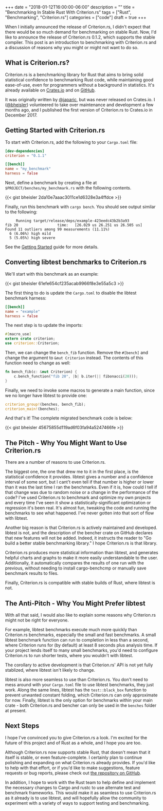 +++
date = "2018-01-12T16:00:00-06:00"
description = ""
title = "Benchmarking In Stable Rust With Criterion.rs"
tags = ["Rust", "Benchmarking", "Criterion.rs"]
categories = ["code"]
draft = true
+++

When I initially announced the release of Criterion.rs, I didn't expect that
there would be so much demand for benchmarking on stable Rust. Now, I'd like to
announce the release of Criterion.rs 0.1.2, which supports the stable compiler.
This post is an introduction to benchmarking with Criterion.rs and a discussion
of reasons why you might or might not want to do so.

## What is Criterion.rs?

Criterion.rs is a benchmarking library for Rust that aims to bring solid
statistical confidence to benchmarking Rust code, while maintaining good
ease-of-use, even for programmers without a background in statistics. It's
already available on [Crates.io](https://crates.io/crates/criterion) and on
[GitHub](https://github.com/japaric/criterion.rs).

It was originally written by [@japaric](https://github.com/japaric/), but was
never released on Crates.io. I ([@bheisler](https://github.com/bheisler))
volunteered to take over maintenance and development a few months ago, and I
published the first version of Criterion.rs to Crates.io in December 2017.

## Getting Started with Criterion.rs

To start with Criterion.rs, add the following to your `Cargo.toml` file:

```toml
[dev-dependencies]
criterion = "0.1.1"

[[bench]]
name = "my_benchmark"
harness = false
```

Next, define a benchmark by creating a file at `$PROJECT/benches/my_benchmark.rs` with the following contents.

{{< gist bheisler 2da10e7aaac3011ce1d6328e3a4ffdce >}}

Finally, run this benchmark with `cargo bench`. You should see output similar to the following:

```
     Running target/release/deps/example-423eedc43b2b3a93
fib 20                  time:   [26.029 us 26.251 us 26.505 us]
Found 11 outliers among 99 measurements (11.11%)
  6 (6.06%) high mild
  5 (5.05%) high severe
```

See the [Getting Started](https://japaric.github.io/criterion.rs/book/getting_started.html) guide for more details.


## Converting libtest benchmarks to Criterion.rs

We'll start with this benchmark as an example:

{{< gist bheisler 61efe654cf235acab9966f8e3e55a5c3 >}}

The first thing to do is update the `Cargo.toml` to disable the libtest
benchmark harness:

```toml
[[bench]]
name = "example"
harness = false
```

The next step is to update the imports:

```rust
#[macro_use]
extern crate criterion;
use criterion::Criterion;
```

Then, we can change the `bench_fib` function. Remove the `#[bench]` and change
the argument to `&mut Criterion` instead. The contents of this function need to
change as well:

```rust
fn bench_fib(c: &mut Criterion) {
    c.bench_function("fib 20", |b| b.iter(|| fibonacci(20)));
}
```

Finally, we need to invoke some macros to generate a main function, since we
no longer have libtest to provide one:

```rust
criterion_group!(benches, bench_fib);
criterion_main!(benches);
```

And that's it! The complete migrated benchmark code is below:

{{< gist bheisler 45675855d119ad6f03fa94a5247466fe >}}

## The Pitch - Why You Might Want to Use Criterion.rs

There are a number of reasons to use Criterion.rs.

The biggest one, the one that drew me to it in the first place, is the
statistical confidence it provides. libtest gives a number and a confidence
interval of some sort, but I cant't even tell if that number is higher or
lower than it was the last time I ran the benchmarks. Even if it is, how could
I tell if that change was due to random noise or a change in the performance of
the code? I've used Criterion.rs to benchmark and optimize my own projects and
every time I've seen it show a statistically-significant optimization or
regression it's been real. It's almost fun, tweaking the code and running the
benchmarks to see what happened. I've never gotten into that sort of flow with
libtest.

Another big reason is that Criterion.rs is actively maintained and developed.
libtest is not, and the description of the bencher crate on GitHub declares
that new features will not be added. Indeed, it instructs the reader to "Go
build a better stable benchmarking library." I hope Criterion.rs is that
library.

Criterion.rs produces more statistical information than libtest, and generates
helpful charts and graphs to make it more easily understandable to the user.
Additionally, it automatically compares the results of one run with the
previous, without needing to install cargo-benchcmp or manually save benchmark
results to files.

Finally, Criterion.rs is compatible with stable builds of Rust, where libtest is
not.

## The Anti-Pitch - Why You Might Prefer libtest

With all that said, I would also like to explain some reasons why Criterion.rs
might not be right for everyone.

For example, libtest benchmarks execute much more quickly than
Criterion.rs benchmarks, especially the small and fast benchmarks. A small
libtest benchmark function can run to completion in less than a second, where
Criterion runs for (by default) at least 8 seconds plus analysis time. If your
project lends itself to many small benchmarks, you'd need to configure
Criterion.rs to run shorter tests, where you wouldn't with libtest.

The corollary to active development is that Criterion.rs' API is not yet fully
stablized, where libtest isn't likely to change.

libtest is also more seamless to use than Criterion.rs. You don't need to mess
around with your `Cargo.toml` file to use libtest benchmarks, they just work.
Along the same lines, libtest has the `test::black_box` function to prevent
unwanted constant folding, which Criterion.rs can only approximate for now.
Finally, libtest is the only option for benchmarks within your main crate -
both Criterion.rs and bencher can only be used in the `benches` folder at
present.

## Next Steps

I hope I've convinced you to give Criterion.rs a look. I'm excited for the
future of this project and of Rust as a whole, and I hope you are too.

Although Criterion.rs now supports stable Rust, that doesn't mean that it
itself is stable, or even feature-complete. I certainly plan to continue
polishing and expanding on what Criterion.rs already provides. If you'd like to
help with that effort, or if you'd like to make suggestions, feature requests
or bug reports, please check out [the repository on
GitHub](https://github.com/japaric/criterion.rs).

In addition, I hope to work with the Rust team to help define and implement the
necessary changes to Cargo and rustc to use alternate test and benchmark
frameworks. This would make it as seamless to use Criterion.rs as it already is
to use libtest, and will hopefully allow the community to experiment with a
variety of ways to support testing and benchmarking.